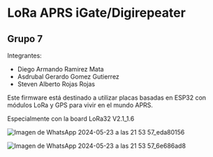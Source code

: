 # LoRa APRS iGate/Digirepeater
## Grupo 7
Integrantes: 
- Diego Armando Ramirez Mata
- Asdrubal Gerardo Gomez Gutierrez
- Steven Alberto Rojas Rojas


Este firmware está destinado a utilizar placas basadas en ESP32 con módulos LoRa y GPS para vivir en el mundo APRS. 

Especialmente con la board LoRa32 V2.1_1.6

![Imagen de WhatsApp 2024-05-23 a las 21 53 57_eda80156](https://github.com/dLimerencia/LoRa_APRS_iGate_Grupo-7-/assets/100336056/b8e55b53-82b9-466e-8b92-5f86487f4edf)   

![Imagen de WhatsApp 2024-05-23 a las 21 53 57_6e686ad8](https://github.com/dLimerencia/LoRa_APRS_iGate_Grupo-7-/assets/100336056/37c93c65-3e42-42c0-9243-eb4c41651bc5)
